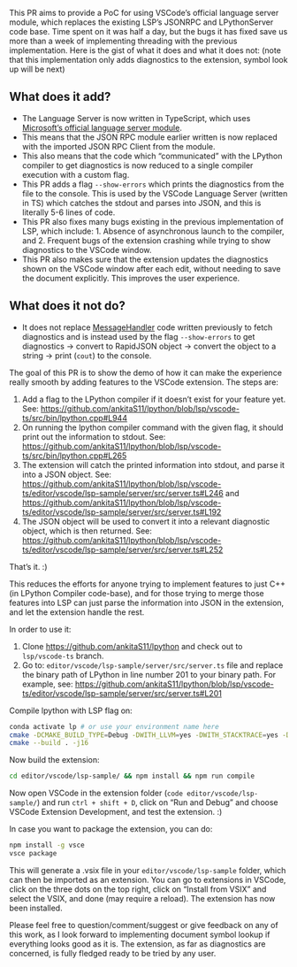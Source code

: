 This PR aims to provide a PoC for using VSCode’s official language server module, which replaces the existing LSP’s JSONRPC and LPythonServer code base. Time spent on it was half a day, but the bugs it has fixed save us more than a week of implementing threading with the previous implementation. Here is the gist of what it does and what it does not: (note that this implementation only adds diagnostics to the extension, symbol look up will be next)

## What does it add?

- The Language Server is now written in TypeScript, which uses [Microsoft’s official language server module](https://github.com/microsoft/vscode-languageserver-node).
- This means that the JSON RPC module earlier written is now replaced with the imported JSON RPC Client from the module.
- This also means that the code which “communicated” with the LPython compiler to get diagnostics is now reduced to a single compiler execution with a custom flag.
- This PR adds a flag `--show-errors` which prints the diagnostics from the file to the console. This is used by the VSCode Language Server (written in TS) which catches the stdout and parses into JSON, and this is literally 5-6 lines of code.
- This PR also fixes many bugs existing in the previous implementation of LSP, which include: 1. Absence of asynchronous launch to the compiler, and 2. Frequent bugs of the extension crashing while trying to show diagnostics to the VSCode window.
- This PR also makes sure that the extension updates the diagnostics shown on the VSCode window after each edit, without needing to save the document explicitly. This improves the user experience.

## What does it not do?

- It does not replace [MessageHandler](https://github.com/lcompilers/lpython/blob/main/src/libasr/lsp/MessageHandler.cpp) code written previously to fetch diagnostics and is instead used by the flag `--show-errors` to get diagnostics -> convert to RapidJSON object -> convert the object to a string -> print (`cout`) to the console.

The goal of this PR is to show the demo of how it can make the experience really smooth by adding features to the VSCode extension. The steps are:

1. Add a flag to the LPython compiler if it doesn’t exist for your feature yet. See: https://github.com/ankitaS11/lpython/blob/lsp/vscode-ts/src/bin/lpython.cpp#L944
2. On running the lpython compiler command with the given flag, it should print out the information to stdout. See: https://github.com/ankitaS11/lpython/blob/lsp/vscode-ts/src/bin/lpython.cpp#L265
3. The extension will catch the printed information into stdout, and parse it into a JSON object. See: https://github.com/ankitaS11/lpython/blob/lsp/vscode-ts/editor/vscode/lsp-sample/server/src/server.ts#L246 and https://github.com/ankitaS11/lpython/blob/lsp/vscode-ts/editor/vscode/lsp-sample/server/src/server.ts#L192
4. The JSON object will be used to convert it into a relevant diagnostic object, which is then returned. See: https://github.com/ankitaS11/lpython/blob/lsp/vscode-ts/editor/vscode/lsp-sample/server/src/server.ts#L252

That’s it. :)

This reduces the efforts for anyone trying to implement features to just C++ (in LPython Compiler code-base), and for those trying to merge those features into LSP can just parse the information into JSON in the extension, and let the extension handle the rest.

In order to use it:

1. Clone https://github.com/ankitaS11/lpython and check out to `lsp/vscode-ts` branch.
2. Go to: `editor/vscode/lsp-sample/server/src/server.ts` file and replace the binary path of LPython in line number 201 to your binary path. For example, see: https://github.com/ankitaS11/lpython/blob/lsp/vscode-ts/editor/vscode/lsp-sample/server/src/server.ts#L201

Compile lpython with LSP flag on:

```bash
conda activate lp # or use your environment name here
cmake -DCMAKE_BUILD_TYPE=Debug -DWITH_LLVM=yes -DWITH_STACKTRACE=yes -DWITH_LFORTRAN_BINARY_MODFILES=no -DWITH_LSP=yes .
cmake --build . -j16
```

Now build the extension:

```bash
cd editor/vscode/lsp-sample/ && npm install && npm run compile
```

Now open VSCode in the extension folder (`code editor/vscode/lsp-sample/`) and run `ctrl + shift + D`, click on “Run and Debug” and choose VSCode Extension Development, and test the extension. :)

In case you want to package the extension, you can do:

```bash
npm install -g vsce
vsce package
```

This will generate a .vsix file in your `editor/vscode/lsp-sample` folder, which can then be imported as an extension. You can go to extensions in VSCode, click on the three dots on the top right, click on “Install from VSIX” and select the VSIX, and done (may require a reload). The extension has now been installed.

Please feel free to question/comment/suggest or give feedback on any of this work, as I look forward to implementing document symbol lookup if everything looks good as it is. The extension, as far as diagnostics are concerned, is fully fledged ready to be tried by any user.
